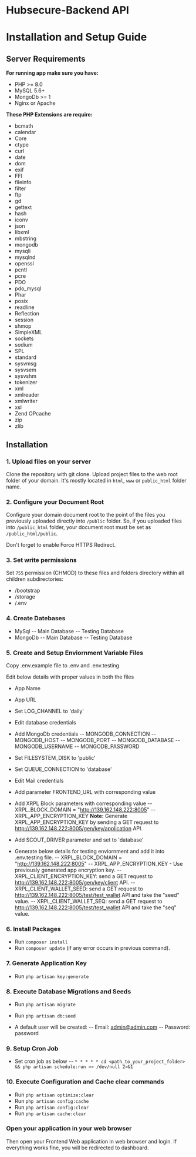 # Hubsecure-Backend API

# Installation and Setup Guide
## Server Requirements

**For running app make sure you have:**

- PHP >= 8.0
- MySQL 5.6+
- MongoDb >= 1
- Nginx or Apache

**These PHP Extensions are require:**

- bcmath
- calendar
- Core
- ctype
- curl
- date
- dom
- exif
- FFI
- fileinfo
- filter
- ftp
- gd
- gettext
- hash
- iconv
- json
- libxml
- mbstring
- mongodb
- mysqli
- mysqlnd
- openssl
- pcntl
- pcre
- PDO
- pdo_mysql
- Phar
- posix
- readline
- Reflection
- session
- shmop
- SimpleXML
- sockets
- sodium
- SPL
- standard
- sysvmsg
- sysvsem
- sysvshm
- tokenizer
- xml
- xmlreader
- xmlwriter
- xsl
- Zend OPcache
- zip
- zlib

## Installation

### 1. Upload files on your server
Clone the repository with git clone.
Upload project files to the web root folder of your domain. It's mostly located in `html`, `www` or `public_html` folder name.

### 2. Configure your Document Root
Configure your domain document root to the point of the files you previously uploaded directly into `/public` folder. So, if you uploaded files into `/public_html` folder, your document root must be set as `/public_html/public`.

Don't forget to enable Force HTTPS Redirect.

### 3. Set write permissions
Set `755` permission (CHMOD) to these files and folders directory within all children subdirectories:

- /bootstrap
- /storage
- /.env

### 4. Create Datebases
- MySql
-- Main Database
-- Testing Database
- MongoDb
-- Main Database
-- Testing Database

### 5. Create and Setup Enviornment Variable Files
Copy .env.example file to .env and .env.testing

Edit below details with proper values in both the files
- App Name
- App URL
- Set LOG_CHANNEL to 'daily'
- Edit database credentials
- Add MongoDb credentials 
-- MONGODB_CONNECTION
-- MONGODB_HOST
-- MONGODB_PORT
-- MONGODB_DATABASE
-- MONGODB_USERNAME
-- MONGODB_PASSWORD
- Set FILESYSTEM_DISK to 'public'
- Set QUEUE_CONNECTION to 'database'
- Edit Mail credentials
- Add parameter FRONTEND_URL with corresponding value
- Add XRPL Block parameters with corresponding value
-- XRPL_BLOCK_DOMAIN = "http://139.162.148.222:8005"
-- XRPL_APP_ENCRYPTION_KEY
**Note:** Generate XRPL_APP_ENCRYPTION_KEY by sending a GET request to http://139.162.148.222:8005/gen/key/application API.
- Add SCOUT_DRIVER parameter and set to 'database'

- Generate below details for testing enviornment and add it into .env.testing file.
-- XRPL_BLOCK_DOMAIN = "http://139.162.148.222:8005"
-- XRPL_APP_ENCRYPTION_KEY - Use previously generated app encryption key.
-- XRPL_CLIENT_ENCRYPTION_KEY: send a GET request to http://139.162.148.222:8005/gen/key/client API.
-- XRPL_CLIENT_WALLET_SEED: send a GET request to http://139.162.148.222:8005/test/test_wallet API and take the "seed" value.
-- XRPL_CLIENT_WALLET_SEQ: send a GET request to http://139.162.148.222:8005/test/test_wallet API and take the "seq" value.

### 6. Install Packages
- Run `composer install`
- Run `composer update` (if any error occurs in previous command).

### 7. Generate Application Key
- Run `php artisan key:generate`

### 8. Execute Database Migrations and Seeds
- Run `php artisan migrate`
- Run `php artisan db:seed`

- A default user will be created: 
-- Email: admin@admin.com
-- Password: password

### 9. Setup Cron Job
- Set cron job as below
-- `* * * * * cd <path_to_your_project_folder> && php artisan schedule:run >> /dev/null 2>&1`

### 10. Execute Configuration and Cache clear commands
- Run `php artisan optimize:clear`
- Run `php artisan config:cache`
- Run `php artisan config:clear`
- Run `php artisan cache:clear`

### Open your application in your web browser
Then open your Frontend Web application in web browser and login. If everything works fine, you will be redirected to dashboard.
